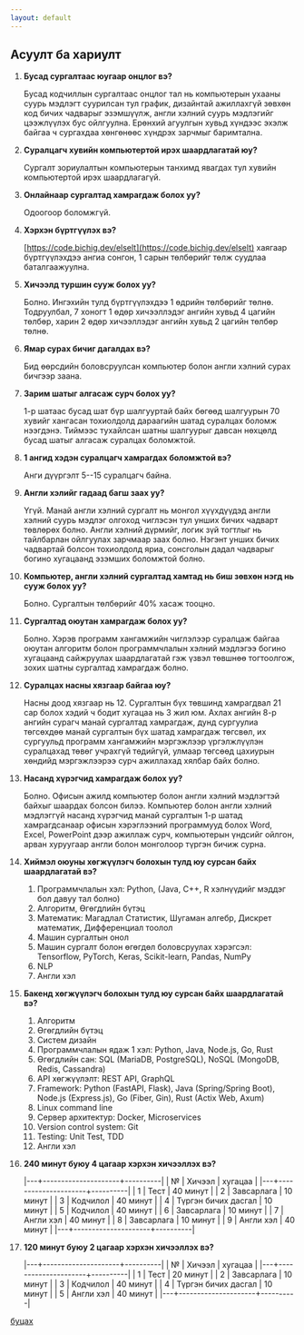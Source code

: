 ```yaml
---
layout: default
---
```


## Асуулт ба хариулт

1. **Бусад сургалтаас юугаар онцлог вэ?**

   Бусад кодчиллын сургалтаас онцлог тал нь компьютерын ухааны суурь мэдлэгт суурилсан тул график, дизайнтай ажиллахгүй зөвхөн код бичих чадварыг эзэмшүүлж, англи хэлний суурь мэдлэгийг цээжлүүлэх бус ойлгуулна. Ерөнхий агуулгын хувьд хүндээс эхэлж байгаа ч сургахдаа хөнгөнөөс хүндрэх зарчмыг баримтална.
   
1. **Суралцагч хувийн компьютертой ирэх шаардлагатай юу?**

   Сургалт зориулалтын компьютерын танхимд явагдах тул хувийн компьютертой ирэх шаардлагагүй. 
   
1. **Онлайнаар сургалтад хамрагдаж болох уу?**

   Одоогоор боломжгүй.

1. **Хэрхэн бүртгүүлэх вэ?**

   [https://code.bichig.dev/elselt](https://code.bichig.dev/elselt) хаягаар бүртгүүлэхдээ ангиа сонгон, 1 сарын төлбөрийг төлж суудлаа баталгаажуулна.

1. **Хичээлд туршин сууж болох уу?**

   Болно. Ингэхийн тулд бүртгүүлэхдээ 1 өдрийн төлбөрийг төлнө. Тодруулбал, 7 хоногт 1 өдөр хичээллэдэг ангийн хувьд 4 цагийн төлбөр, харин 2 өдөр хичээллэдэг ангийн хувьд 2 цагийн төлбөр төлнө.

1. **Ямар сурах бичиг дагалдах вэ?**

   Бид өөрсдийн боловсруулсан компьютер болон англи хэлний сурах бичгээр заана.

1. **Зарим шатыг алгасаж сурч болох уу?**

   1-р шатаас бусад шат бүр шалгууртай байх бөгөөд шалгуурын 70 хувийг хангасан тохиолдолд дараагийн шатад суралцах боломж нээгдэнэ. Тиймээс тухайлсан шатны шалгуурыг давсан нөхцөлд бусад шатыг алгасаж суралцах боломжтой.

1. **1 ангид хэдэн суралцагч хамрагдах боломжтой вэ?**

   Анги дүүргэлт 5--15 суралцагч байна.
   
1. **Англи хэлийг гадаад багш заах уу?**

   Үгүй. Манай англи хэлний сургалт нь монгол хүүхдүүдэд англи хэлний суурь мэдлэг олгоход чиглэсэн тул унших бичих чадварт төвлөрөх болно. Англи хэлний дүрмийг, логик зүй тогтлыг нь тайлбарлан ойлгуулах зарчмаар заах болно.  Нэгэнт унших бичих чадвартай болсон тохиолдолд яриа, сонсголын дадал чадварыг богино хугацаанд эзэмших боломжтой болно.

1. **Компьютер, англи хэлний сургалтад хамтад нь биш зөвхөн нэгд нь сууж болох уу?**

   Болно. Сургалтын төлбөрийг 40% хасаж тооцно.

1. **Сургалтад оюутан хамрагдаж болох уу?**

   Болно. Хэрэв программ хангамжийн чиглэлээр суралцаж байгаа оюутан алгоритм болон программчлалын хэлний мэдлэгээ богино хугацаанд сайжруулах шаардлагатай гэж үзвэл төвшнөө тогтоолгож, зохих шатны сургалтад хамрагдаж болно.
   
1. **Суралцах насны хязгаар байгаа юу?**

   Насны доод хязгаар нь 12. Сургалтын бүх төвшинд хамрагдвал 21 сар болох хэдий ч бодит хугацаа нь 3 жил юм. Ахлах ангийн 8-р ангийн сурагч манай сургалтад хамрагдаж, дунд сургуулиа төгсөхдөө манай сургалтын бүх шатад хамрагдаж төгсвөл, их сургуульд программ хангамжийн мэргэжлээр үргэлжлүүлэн суралцахад төвөг учрахгүй төдийгүй, улмаар төгсөөд цахиурын хөндийд мэргэжлээрээ сурч ажиллахад хялбар байх болно.

1. **Насанд хүрэгчид хамрагдаж болох уу?**

   Болно. Офисын ажилд компьютер болон англи хэлний мэдлэгтэй байхыг шаардах болсон билээ. Компьютер болон англи хэлний мэдлэггүй насанд хүрэгчид манай сургалтын 1-р шатад хамрагдсанаар офисын хэрэглээний программууд болох Word, Excel, PowerPoint дээр ажиллаж сурч, компьютерын үндсийг ойлгон, арван хуруугаар англи болон монголоор түргэн бичиж сурна.

1. **Хиймэл оюуны хөгжүүлэгч болохын тулд юу сурсан байх шаардлагатай вэ?**
    
   1. Программчлалын хэл: Python, (Java, C++, R хэлнүүдийг мэддэг бол давуу тал болно)
   1. Алгоритм, Өгөгдлийн бүтэц
   1. Математик: Магадлал Статистик, Шугаман алгебр, Дискрет математик, Дифференциал тоолол
   1. Машин сургалтын онол
   1. Машин сургалт болон өгөгдөл боловсруулах хэрэгсэл: Tensorflow, PyTorch, Keras, Scikit-learn, Pandas, NumPy
   1. NLP
   1. Англи хэл

1. **Бакенд хөгжүүлэгч болохын тулд юу сурсан байх шаардлагатай вэ?**

   1. Алгоритм
   1. Өгөгдлийн бүтэц
   1. Систем дизайн
   1. Программчлалын ядаж 1 хэл: Python, Java, Node.js, Go, Rust
   1. Өгөгдлийн сан: SQL (MariaDB, PostgreSQL), NoSQL (MongoDB, Redis, Cassandra)
   1. API хөгжүүлэлт: REST API, GraphQL
   1. Framework: Python (FastAPI, Flask), Java (Spring/Spring Boot), Node.js (Express.js), Go (Fiber, Gin), Rust (Actix Web, Axum)
   1. Linux command line
   1. Сервер архитектур: Docker, Microservices
   1. Version control system: Git
   1. Testing: Unit Test, TDD
   1. Англи хэл
   
1. <a id="240"></a>**240 минут буюу 4 цагаар хэрхэн хичээллэх вэ?**

    |---+---------------------+----------|
| № | Хичээл              | хугацаа  |
|---+---------------------+----------|
| 1 | Тест                | 40 минут |
| 2 | Завсарлага          | 10 минут |
| 3 | Кодчилол            | 40 минут |
| 4 | Түргэн бичих дасгал | 10 минут |
| 5 | Кодчилол            | 40 минут |
| 6 | Завсарлага          | 10 минут |
| 7 | Англи хэл           | 40 минут |
| 8 | Завсарлага          | 10 минут |
| 9 | Англи хэл           | 40 минут |
|---+---------------------+----------|

1. <a id="120"></a>**120 минут буюу 2 цагаар хэрхэн хичээллэх вэ?**

    |---+---------------------+----------|
| № | Хичээл              | хугацаа  |
|---+---------------------+----------|
| 1 | Тест                | 20 минут |
| 2 | Завсарлага          | 10 минут |
| 3 | Кодчилол            | 40 минут |
| 4 | Түргэн бичих дасгал | 10 минут |
| 5 | Англи хэл           | 40 минут |
|---+---------------------+----------|

    
[буцах](./)
